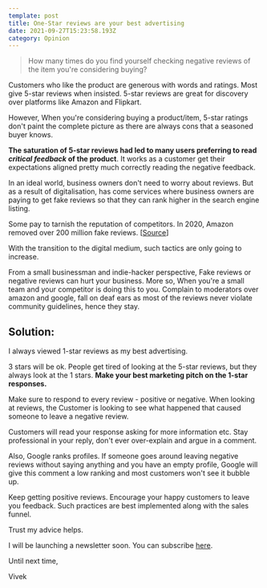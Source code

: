 ```yaml
---
template: post
title: One-Star reviews are your best advertising
date: 2021-09-27T15:23:58.193Z
category: Opinion
---
```


> How many times do you find yourself checking negative reviews of the item you're considering buying?

Customers who like the product are generous with words and ratings. Most give 5-star reviews when insisted. 5-star reviews are great for discovery over platforms like Amazon and Flipkart.

However, When you're considering buying a product/item, 5-star ratings don't paint the complete picture as there are always cons that a seasoned buyer knows.

**The saturation of 5-star reviews had led to many users preferring to read *critical feedback* of the product**. It works as a customer get their expectations aligned pretty much correctly reading the negative feedback.

In an ideal world, business owners don't need to worry about reviews. But as a result of digitalisation, has come services where business owners are paying to get fake reviews so that they can rank higher in the search engine listing.

Some pay to tarnish the reputation of competitors. In 2020, Amazon removed over 200 million fake reviews. [[Source](https://www.cnet.com/news/how-fake-reviews-flood-amazon-fueled-by-facebook-groups-like-this-one/)]

With the transition to the digital medium, such tactics are only going to increase.

From a small businessman and indie-hacker perspective, Fake reviews or negative reviews can hurt your business. More so, When you're a small team and your competitor is doing this to you. Complain to moderators over amazon and google, fall on deaf ears as most of the reviews never violate community guidelines, hence they stay.

## Solution:

I always viewed 1-star reviews as my best advertising. 

3 stars will be ok. People get tired of looking at the 5-star reviews, but they always look at the 1 stars. **Make your best marketing pitch on the 1-star responses.**

Make sure to respond to every review - positive or negative. When looking at reviews, the Customer is looking to see what happened that caused someone to leave a negative review. 

Customers will read your response asking for more information etc. Stay professional in your reply, don't ever over-explain and argue in a comment.

Also, Google ranks profiles. If someone goes around leaving negative reviews without saying anything and you have an empty profile, Google will give this comment a low ranking and most customers won't see it bubble up. 

Keep getting positive reviews. Encourage your happy customers to leave you feedback. Such practices are best implemented along with the sales funnel.

Trust my advice helps. 

I will be launching a newsletter soon. You can subscribe [here](https://marketingbaba.in/pixels-newsletter). 

Until next time,

Vivek
